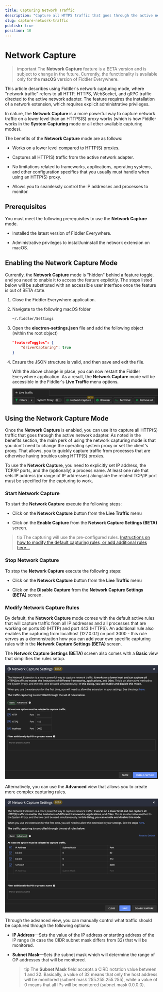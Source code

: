 ```yaml
---
title: Capturing Network Traffic
description: "Capture all HTTPS traffic that goes through the active network adapter."
slug: capture-network-traffic
publish: true
position: 10
---
```


# Network Capture

>important The **Network Capture** feature is a BETA version and is subject to change in the future. Currently, the functionality is available only for the **macOS** version of Fiddler Everywhere.

This article describes using Fiddler's network capturing mode, where "network traffic" refers to all HTTP, HTTPS, WebSocket, and gRPC traffic directed to the active network adapter. The feature requires the installation of a network extension, which requires explicit administrative privileges.

In nature, the **Network Capture** is a more powerful way to capture network traffic on a lower level than an HTTPS(S) proxy works (which is how Fiddler works in the **System Capturing** mode or all other available capturing modes). 

The benefits of the **Network Capture** mode are as follows:

- Works on a lower level compared to HTTP(S) proxies.

- Captures all HTTP(S) traffic from the active network adapter. 

- No limitations related to frameworks, applications, operating systems, and other configuration specifics that you usually must handle when using an HTTP(S) proxy.

- Allows you to seamlessly control the IP addresses and processes to monitor.

## Prerequisites

You must meet the following prerequisites to use the **Network Capture** mode.

- Installed the latest version of Fiddler Everywhere.

- Administrative privileges to install/uninstall the network extension on macOS.

## Enabling the Network Capture Mode

Currently, the **Network Capture** mode is "hidden" behind a feature toggle, and you need to enable it to access the feature explicitly. The steps listed below will be substituted with an accessible user interface once the feature is out of BETA state.

1. Close the Fiddler Everywhere application.

1. Navigate to the following macOS folder

    ```bash
    ~/.fiddler/Settings
    ```

1. Open the **electron-settings.json** file and add the following object (within the root object)

    ```JSON
    "featureToggles": {
        "driverCapturing": true
    }
    ```
1. Ensure the JSON structure is valid, and then save and exit the file.

    With the above change in place, you can now restart the Fiddler Everywhere application. As a result, the **Network Capture** mode will be accessible in the Fiddler's **Live Traffic** menu options.

    ![the "Network Capture" feature](../images/livetraffic/websessions/websessions-toolbar-network-capture-beta.png)


## Using the Network Capture Mode

Once the **Network Capture** is enabled, you can use it to capture all HTTP(S) traffic that goes through the active network adapter. As noted in the benefits section, the main perk of using the network capturing mode is that you don't need to change the operating system proxy or set the client's proxy. That allows, you to quickly capture traffic from processes that are otherwise having troubles using HTTP(S) proxies.

To use the **Network Capture**, you need to explicitly set IP address, the TCP/IP ports, and the (optionally) a process name. At least one rule that sets IP address (or range of IP addresses) alongside the related TCP/IP port must be specified for the capturing to work.


### Start Network Capture

To start the **Network Capture** execute the following steps:

- Click on the **Network Capture** button from the **Live Traffic** menu

- Click on the **Enable Capture** from the **Network Capture Settings (BETA)** screen.

>tip The capturing will use the pre-configured rules. [Instructions on how to modify the default capturing rules, or add additional rules here...](#modify-network-capture-rules)

### Stop Network Capture

To stop the **Network Capture** execute the following steps:

- Click on the **Network Capture** button from the **Live Traffic** menu

- Click on the **Disable Capture** from the **Network Capture Settings (BETA)** screen.


### Modify Network Capture Rules

By default, the **Network Capture** mode comes with the default active rules that will capture traffic from all IP addresses and all processes that are working on ports 80 (HTTP) and port 443 (HTTPS). An additional rule also enables the capturing from localhost (127.0.0.1) on port 3000 - this rule serves as a demonstration how you can add your own specific capturing rules within the **Network Capture Settings (BETA)** screen.

The **Network Capture Settings (BETA)** screen also comes with a **Basic** view that simplifies the rules setup.

![Default capturing rules for the network capturing mode (basic view)](../images/network-capture/net-capture-default-rules-basic-view.png)

Alternatively, you can use the **Advanced** view that allows you to create more complex capturing rules.

![Default capturing rules for the network capturing mode (advanced )](../images/network-capture/net-capture-default-rules-disable.png)

Through the advanced view, you can manually control what traffic should be captured through the following options:

- **IP Address**&mdash;Sets the value of the IP address or starting address of the IP range (in case the CIDR subnet mask differs from 32) that will be monitored.


- **Subnet Mask**&mdash;Sets the subnet mask which will determine the range of OP addresses that will be monitored.

    >tip The **Subnet Mask** field accepts a CIRD notation value between 1 and 32. Basically, a value of 32 means that only the host address will be monitored (subnet mask 255.255.255.255), while a value of 0 means that all IPs will be monitored (subnet mask 0.0.0.0).
